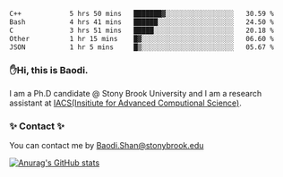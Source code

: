 <!--START_SECTION:waka-->

```txt
C++            5 hrs 50 mins   ███████▓░░░░░░░░░░░░░░░░░   30.59 %
Bash           4 hrs 41 mins   ██████░░░░░░░░░░░░░░░░░░░   24.50 %
C              3 hrs 51 mins   █████░░░░░░░░░░░░░░░░░░░░   20.18 %
Other          1 hr 15 mins    █▓░░░░░░░░░░░░░░░░░░░░░░░   06.60 %
JSON           1 hr 5 mins     █▒░░░░░░░░░░░░░░░░░░░░░░░   05.67 %
```

<!--END_SECTION:waka-->

### ✋Hi, this is Baodi. 

I am a Ph.D candidate @ Stony Brook University and I am a research assistant at [IACS(Insitiute for Advanced Computional Science)](https://iacs.stonybrook.edu/).

### ✨ Contact ✨

You can contact me by [Baodi.Shan@stonybrook.edu](mailto:Baodi.Shan@stonybrook.edu)

[![Anurag's GitHub stats](https://github-readme-stats.vercel.app/api?username=lwshanbd&theme=jolly&show_icons=true&count_private=true&include_all_commits=true)](https://github.com/anuraghazra/github-readme-stats)



<!--
**lwshanbd/lwshanbd** is a ✨ _special_ ✨ repository because its `README.md` (this file) appears on your GitHub profile.

Here are some ideas to get you started:

- 🔭 I’m currently working on ...
- 🌱 I’m currently learning ...
- 👯 I’m looking to collaborate on ...
- 🤔 I’m looking for help with ...
- 💬 Ask me about ...
- 📫 How to reach me: ...
- 😄 Pronouns: ...
- ⚡ Fun fact: ...
-->
